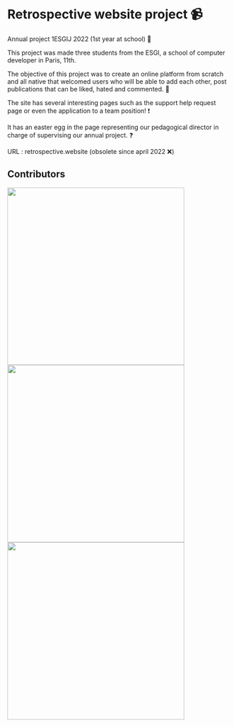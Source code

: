 # Retrospective website project 📹
Annual project 1ESGIJ 2022 (1st year at school) 🏢

This project was made three students from the ESGI, a school of computer developer in Paris, 11th.

The objective of this project was to create an online platform from scratch and all native that welcomed users who will be able to add each other, 
post publications that can be liked, hated and commented. 🔨

The site has several interesting pages such as the support help request page or even the application to a team position! ❗️

It has an easter egg in the page representing our pedagogical director in charge of supervising our annual project. ❓

URL : retrospective.website (obsolete since april 2022 ❌) 

## Contributors

<a href="https://github.com/Onsraa/Retrospective-website/graphs/contributors">
  <img src="https://avatars.githubusercontent.com/u/49305133?v=4" / width="400" height="400" border-radius="50%">
  <img src="https://avatars.githubusercontent.com/u/78374876?v=4" / width="400" height="400" border-radius="50%">
  <img src="https://avatars.githubusercontent.com/u/102239127?v=4" / width="400" height="400" border-radius="50%">
</a>

